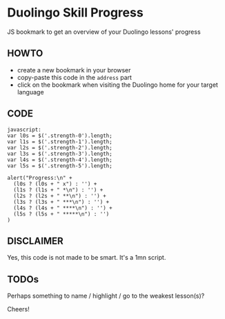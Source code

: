 # Duolingo Skill Progress
JS bookmark to get an overview of your Duolingo lessons' progress

## HOWTO
* create a new bookmark in your browser
* copy-paste this code in the `address` part
* click on the bookmark when visiting the Duolingo home for your target language

## CODE
```
javascript:
var l0s = $('.strength-0').length;
var l1s = $('.strength-1').length;
var l2s = $('.strength-2').length;
var l3s = $('.strength-3').length;
var l4s = $('.strength-4').length;
var l5s = $('.strength-5').length;

alert("Progress:\n" +
  (l0s ? (l0s + " x") : '') +
  (l1s ? (l1s + " *\n") : '') +
  (l2s ? (l2s + " **\n") : '') +
  (l3s ? (l3s + " ***\n") : '') +
  (l4s ? (l4s + " ****\n") : '') +
  (l5s ? (l5s + " *****\n") : '')
)
```

## DISCLAIMER
Yes, this code is not made to be smart. It's a 1mn script.

## TODOs
Perhaps something to name / highlight / go to the weakest lesson(s)?

Cheers!
